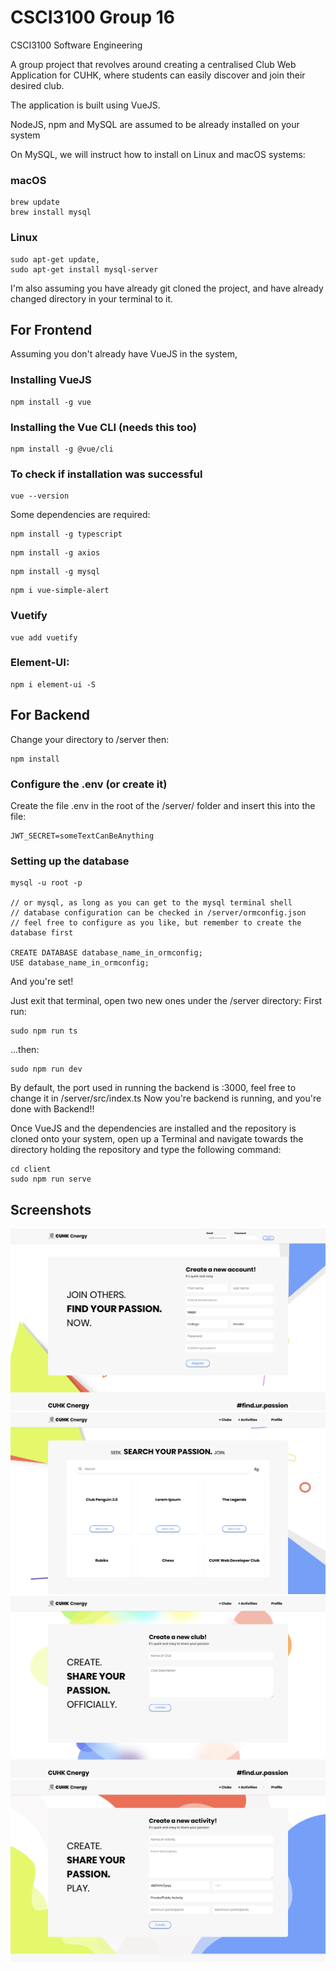# CSCI3100 Group 16
CSCI3100 Software Engineering 

A group project that revolves around creating a centralised Club Web Application for CUHK, where students can easily discover and join
their desired club. 

The application is built using VueJS. 

NodeJS, npm and MySQL are assumed to be already installed on your system

On MySQL, we will instruct how to install on Linux and macOS systems:
### macOS
```
brew update
brew install mysql
```

### Linux
```
sudo apt-get update,
sudo apt-get install mysql-server 
```

I'm also assuming you have already git cloned the project, and have already changed directory in your terminal to it.
## For Frontend
Assuming you don't already have VueJS in the system, 
### Installing VueJS
```
npm install -g vue
```

### Installing the Vue CLI (needs this too)
```
npm install -g @vue/cli
```

### To check if installation was successful
```
vue --version
```

Some dependencies are required:

```
npm install -g typescript
```

```
npm install -g axios
```

```
npm install -g mysql
```

```
npm i vue-simple-alert
```

### Vuetify
```
vue add vuetify
```

### Element-UI:
```
npm i element-ui -S
```

## For Backend
Change your directory to /server then:

```
npm install
```

### Configure the .env (or create it)
Create the file .env in the root of the /server/ folder and insert this into the file:
```
JWT_SECRET=someTextCanBeAnything
```
### Setting up the database
```
mysql -u root -p

// or mysql, as long as you can get to the mysql terminal shell
// database configuration can be checked in /server/ormconfig.json
// feel free to configure as you like, but remember to create the database first

CREATE DATABASE database_name_in_ormconfig;
USE database_name_in_ormconfig;
```

And you're set! 

Just exit that terminal, open two new ones under the /server directory:
First run:
```
sudo npm run ts
```
...then:
```
sudo npm run dev
```
By default, the port used in running the backend is :3000, feel free to change it in /server/src/index.ts
Now you're backend is running, and you're done with Backend!!

Once VueJS and the dependencies are installed and the repository is cloned onto your system, open up a Terminal and navigate towards the directory holding the repository and type the following command:

```
cd client
sudo npm run serve
```

## Screenshots
![Registration Page](./screenshots/Registration.png)
![Home](./screenshots/Home.png)
![Create Clubs](./screenshots/Club.png)
![Create Activities](./screenshots/Activity.png)
